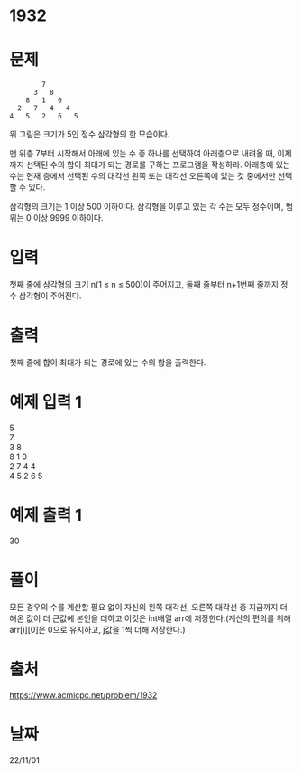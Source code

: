 # 1932

# 문제
```
        7
      3   8
    8   1   0
  2   7   4   4
4   5   2   6   5
```
위 그림은 크기가 5인 정수 삼각형의 한 모습이다.

맨 위층 7부터 시작해서 아래에 있는 수 중 하나를 선택하여 아래층으로 내려올 때, 이제까지 선택된 수의 합이 최대가 되는 경로를 구하는 프로그램을 작성하라. 아래층에 있는 수는 현재 층에서 선택된 수의 대각선 왼쪽 또는 대각선 오른쪽에 있는 것 중에서만 선택할 수 있다.

삼각형의 크기는 1 이상 500 이하이다. 삼각형을 이루고 있는 각 수는 모두 정수이며, 범위는 0 이상 9999 이하이다.

# 입력
첫째 줄에 삼각형의 크기 n(1 ≤ n ≤ 500)이 주어지고, 둘째 줄부터 n+1번째 줄까지 정수 삼각형이 주어진다.

# 출력
첫째 줄에 합이 최대가 되는 경로에 있는 수의 합을 출력한다.

# 예제 입력 1 
5  
7  
3 8  
8 1 0  
2 7 4 4  
4 5 2 6 5  

# 예제 출력 1 
30
  
# 풀이
모든 경우의 수를 계산할 필요 없이 자신의 왼쪽 대각선, 오른쪽 대각선 중 지금까지 더해온 값이 더 큰값에 본인을 더하고 이것은 int배열 arr에 저장한다.(계산의 편의를 위해 arr[i][0]은 0으로 유지하고, j값을 1씩 더해 저장한다.)


# 출처 
https://www.acmicpc.net/problem/1932

# 날짜
22/11/01